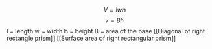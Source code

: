 $$V=lwh$$
$$v=Bh$$
l = length
w = width
h = height
B = area of the base
[[Diagonal of right rectangle prism]] [[Surface area of right rectangular prism]]